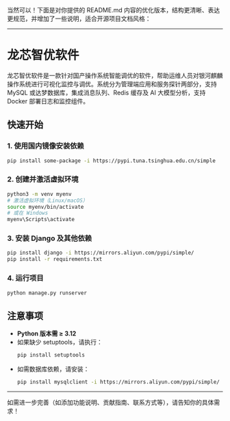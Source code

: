 当然可以！下面是对你提供的 README.md 内容的优化版本，结构更清晰、表达更规范，并增加了一些说明，适合开源项目文档风格：

---

# 龙芯智优软件

龙芯智优软件是一款针对国产操作系统智能调优的软件，帮助运维人员对银河麒麟操作系统进行可视化监控与调优。系统分为管理端应用和服务探针两部分，支持 MySQL 或达梦数据库，集成消息队列、Redis 缓存及 AI 大模型分析，支持 Docker 部署日志和监控组件。

## 快速开始

### 1. 使用国内镜像安装依赖

```bash
pip install some-package -i https://pypi.tuna.tsinghua.edu.cn/simple
```

### 2. 创建并激活虚拟环境

```bash
python3 -m venv myenv
# 激活虚拟环境（Linux/macOS）
source myenv/bin/activate
# 或在 Windows
myenv\Scripts\activate
```

### 3. 安装 Django 及其他依赖

```bash
pip install django -i https://mirrors.aliyun.com/pypi/simple/
pip install -r requirements.txt
```

### 4. 运行项目

```bash
python manage.py runserver
```

## 注意事项

- **Python 版本需 ≥ 3.12**
- 如果缺少 setuptools，请执行：
  ```bash
  pip install setuptools
  ```
- 如需数据库依赖，请安装：
  ```bash
  pip install mysqlclient -i https://mirrors.aliyun.com/pypi/simple/
  ```

---

如需进一步完善（如添加功能说明、贡献指南、联系方式等），请告知你的具体需求！
